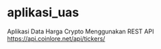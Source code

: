 # aplikasi_uas

Aplikasi Data Harga Crypto Menggunakan REST API https://api.coinlore.net/api/tickers/
